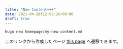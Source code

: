```yaml
---
title: "New Content+++"
date: 2021-04-28T12:02:26+09:00
draft: true
---
```


```
hugo new homepage/my-new-content.md
```

このリンクから作成したページ [this page](my-new-page) へ遷移できます。